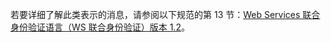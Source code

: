 若要详细了解此类表示的消息，请参阅以下规范的第 13 节：[Web Services 联合身份验证语言（WS 联合身份验证）版本 1.2](https://docs.oasis-open.org/wsfed/federation/v1.2/os/ws-federation-1.2-spec-os.html)。
